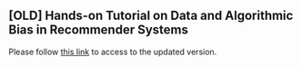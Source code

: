 ## [OLD] Hands-on Tutorial on Data and Algorithmic Bias in Recommender Systems

Please follow [this link](https://biasinrecsys.github.io/umap2020) to access to the updated version.  

